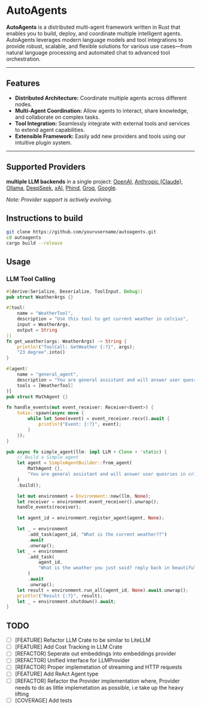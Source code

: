 # AutoAgents

**AutoAgents** is a distributed multi-agent framework written in Rust that enables you to build, deploy, and coordinate multiple intelligent agents. AutoAgents leverages modern language models and tool integrations to provide robust, scalable, and flexible solutions for various use cases—from natural language processing and automated chat to advanced tool orchestration.

---

## Features

- **Distributed Architecture:** Coordinate multiple agents across different nodes.
- **Multi-Agent Coordination:** Allow agents to interact, share knowledge, and collaborate on complex tasks.
- **Tool Integration:** Seamlessly integrate with external tools and services to extend agent capabilities.
- **Extensible Framework:** Easily add new providers and tools using our intuitive plugin system.

---

## Supported Providers

**multiple LLM backends** in a single project: [OpenAI](https://openai.com), [Anthropic (Claude)](https://www.anthropic.com), [Ollama](https://github.com/ollama/ollama), [DeepSeek](https://www.deepseek.com), [xAI](https://x.ai), [Phind](https://www.phind.com), [Groq](https://www.groq.com), [Google](https://cloud.google.com/gemini).

*Note: Provider support is actively evolving.*


## Instructions to build
```sh
git clone https://github.com/yourusername/autoagents.git
cd autoagents
cargo build --release
```

## Usage

### LLM Tool Calling
```rs
#[derive(Serialize, Deserialize, ToolInput, Debug)]
pub struct WeatherArgs {}

#[tool(
    name = "WeatherTool",
    description = "Use this tool to get current weather in celcius",
    input = WeatherArgs,
    output = String
)]
fn get_weather(args: WeatherArgs) -> String {
    println!("ToolCall: GetWeather {:?}", args);
    "23 degree".into()
}

#[agent(
    name = "general_agent",
    description = "You are general assistant and will answer user quesries in crips manner.",
    tools = [WeatherTool]
)]
pub struct MathAgent {}

fn handle_events(mut event_receiver: Receiver<Event>) {
    tokio::spawn(async move {
        while let Some(event) = event_receiver.recv().await {
            println!("Event: {:?}", event);
        }
    });
}

pub async fn simple_agent(llm: impl LLM + Clone + 'static) {
    // Build a Simple agent
    let agent = SimpleAgentBuilder::from_agent(
        MathAgent {},
        "You are general assistant and will answer user quesries in crips manner.".into(),
    )
    .build();

    let mut environment = Environment::new(llm, None);
    let receiver = environment.event_receiver().unwrap();
    handle_events(receiver);

    let agent_id = environment.register_agent(agent, None);

    let _ = environment
        .add_task(agent_id, "What is the current weather??")
        .await
        .unwrap();
    let _ = environment
        .add_task(
            agent_id,
            "What is the weather you just said? reply back in beautiful format.",
        )
        .await
        .unwrap();
    let result = environment.run_all(agent_id, None).await.unwrap();
    println!("Result {:?}", result);
    let _ = environment.shutdown().await;
}
```

## TODO
- [ ] [FEATURE] Refactor LLM Crate to be similar to LiteLLM
- [ ] [FEATURE] Add Cost Tracking in LLM Crate
- [ ] [REFACTOR] Seperate out embeddings into embeddings provider
- [ ] [REFACTOR] Unified interface for LLMProvider
- [ ] [REFACTOR] Proper implemetation of streaming and HTTP requests
- [ ] [FEATURE] Add ReAct Agent type
- [ ] [REFACTOR] Refactor the Provider implementation where, Provider needs to do as little implemetation as possible,
  i.e take up the heavy lifting
- [ ] [COVERAGE] Add tests
